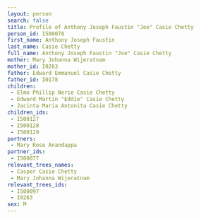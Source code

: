 ```yaml
---
layout: person
search: false
title: Profile of Anthony Joseph Faustin "Joe" Casie Chetty
person_id: I500078
first_name: Anthony Joseph Faustin
last_name: Casie Chetty
full_name: Anthony Joseph Faustin "Joe" Casie Chetty
mother: Mary Johanna Wijeratnam
mother_id: I0263
father: Edward Emmanuel Casie Chetty
father_id: I0178
children:
 - Elmo Phillip Nerie Casie Chetty
 - Edward Martin "Eddie" Casie Chetty
 - Jacinta Maria Antonita Casie Chetty
children_ids:
 - I500127
 - I500128
 - I500129
partners:
 - Mary Rose Anandappa
partner_ids:
 - I500077
relevant_trees_names:
 - Casper Casie Chetty
 - Mary Johanna Wijeratnam
relevant_trees_ids:
 - I500097
 - I0263
sex: M
---
```


